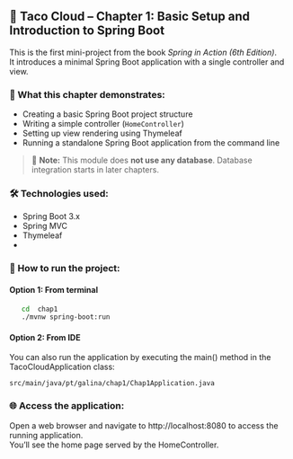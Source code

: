 ## 🌮 Taco Cloud – Chapter 1: Basic Setup and Introduction to Spring Boot

This is the first mini-project from the book *Spring in Action (6th Edition)*.  
It introduces a minimal Spring Boot application with a single controller and view.

### 🧠 What this chapter demonstrates:
- Creating a basic Spring Boot project structure
- Writing a simple controller (`HomeController`)
- Setting up view rendering using Thymeleaf
- Running a standalone Spring Boot application from the command line

> 🚫 **Note:** This module does **not use any database**. Database integration starts in later chapters.


### 🛠 Technologies used:
- Spring Boot 3.x
- Spring MVC
- Thymeleaf
- 

### 🚀 How to run the project:

#### Option 1: From terminal
```bash
   cd  chap1
   ./mvnw spring-boot:run
```
#### Option 2: From IDE
You can also run the application by executing the main() method in the TacoCloudApplication class:
```
src/main/java/pt/galina/chap1/Chap1Application.java
```


### 🌐 Access the application:
Open a web browser and navigate to http://localhost:8080 to access the running application.
<br> You’ll see the home page served by the HomeController.

